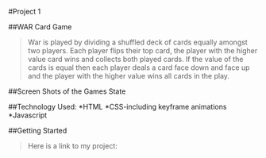 #Project 1

##WAR Card Game
>War is played by dividing a shuffled deck of cards equally amongst two players.  Each player flips their top card, the player with the higher value card wins and collects both played cards.  If the value of the cards is equal then each player deals a card face down and face up and the player with the higher value wins all cards in the play.

##Screen Shots of the Games State



##Technology  Used:
 *HTML
 *CSS-including keyframe animations
 *Javascript

 ##Getting Started
 >Here is a link to my project:
